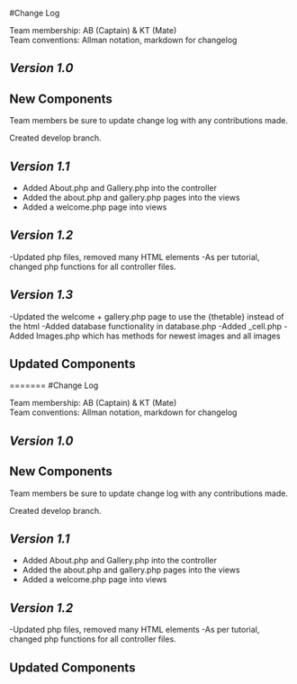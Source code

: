 
#Change Log

Team membership:  AB (Captain) & KT (Mate)  
Team conventions: Allman notation, markdown for changelog  


## *Version 1.0*

## New Components

Team members be sure to update change log with any contributions made.

Created develop branch.

## *Version 1.1*

- Added About.php and Gallery.php into the controller 
- Added the about.php and gallery.php pages into the views
- Added a welcome.php page into views

## *Version 1.2*
-Updated php files, removed many HTML elements
-As per tutorial, changed php functions for all controller files.

## *Version 1.3*
-Updated the welcome + gallery.php page to use the {thetable} instead of the html
-Added database functionality in database.php
-Added _cell.php
-Added Images.php which has methods for newest images and all images
    
## Updated Components




=======
#Change Log

Team membership:  AB (Captain) & KT (Mate)  
Team conventions: Allman notation, markdown for changelog  


## *Version 1.0*

## New Components

Team members be sure to update change log with any contributions made.

Created develop branch.

## *Version 1.1*

- Added About.php and Gallery.php into the controller 
- Added the about.php and gallery.php pages into the views
- Added a welcome.php page into views

## *Version 1.2*
-Updated php files, removed many HTML elements
-As per tutorial, changed php functions for all controller files.

    
## Updated Components





